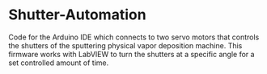 # Shutter-Automation
Code for the Arduino IDE which connects to two servo motors that controls the shutters of the sputtering physical vapor deposition machine. This firmware works with LabVIEW to turn the shutters at a specific angle for a set controlled amount of time. 
